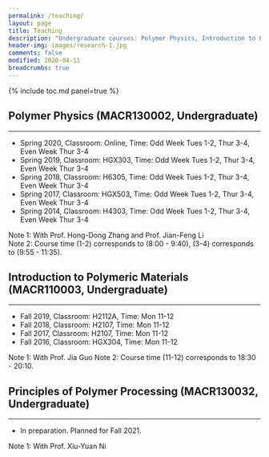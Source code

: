 ```yaml
---
permalink: /teaching/
layout: page
title: Teaching
description: "Undergraduate courses: Polymer Physics, Introduction to Polymeric Materials."
header-img: images/research-1.jpg
comments: false
modified: 2020-04-11
breadcrumbs: true
---
```


{% include toc.md panel=true %}

## Polymer Physics (MACR130002, Undergraduate)
-----

- Spring 2020, Classroom: Online, Time: Odd Week Tues 1-2, Thur 3-4, Even Week Thur 3-4
- Spring 2019, Classroom: HGX303, Time: Odd Week Tues 1-2, Thur 3-4, Even Week Thur 3-4
- Spring 2018, Classroom: H6305, Time: Odd Week Tues 1-2, Thur 3-4, Even Week Thur 3-4
- Spring 2017, Classroom: HGX503, Time: Odd Week Tues 1-2, Thur 3-4, Even Week Thur 3-4
- Spring 2014, Classroom: H4303, Time: Odd Week Tues 1-2, Thur 3-4, Even Week Thur 3-4

Note 1: With Prof. Hong-Dong Zhang and Prof. Jian-Feng Li  
Note 2: Course time (1-2) corresponds to (8:00 - 9:40), (3-4) corresponds to (9:55 - 11:35).

## Introduction to Polymeric Materials (MACR110003, Undergraduate)
-----

- Fall 2019, Classroom: H2112A, Time: Mon 11-12
- Fall 2018, Classroom: H2107, Time: Mon 11-12
- Fall 2017, Classroom: H2107, Time: Mon 11-12
- Fall 2016, Classroom: HGX304, Time: Mon 11-12

Note 1: With Prof. Jia Guo
Note 2: Course time (11-12) corresponds to 18:30 - 20:10. 

## Principles of Polymer Processing (MACR130032, Undergraduate)
-----

- In preparation. Planned for Fall 2021.

Note 1: With Prof. Xiu-Yuan Ni
